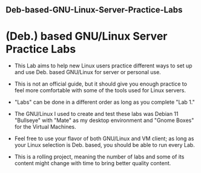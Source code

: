 ## Deb-based-GNU-Linux-Server-Practice-Labs
# (Deb.) based GNU/Linux Server Practice Labs

- This Lab aims to help new Linux users practice different ways to set up and use Deb. based GNU/Linux for server or personal use.

- This is not an official guide, but it should give you enough practice to feel more comfortable with some of the tools used for Linux servers.

- "Labs" can be done in a different order as long as you complete "Lab 1."

- The GNU/Linux I used to create and test these labs was Debian 11 "Bullseye" with "Mate" as my desktop environment and "Gnome Boxes" for the Virtual Machines. 

- Feel free to use your flavor of both GNU/Linux and VM client; as long as your Linux selection is Deb. based, you should be able to run every Lab.

- This is a rolling project, meaning the number of labs and some of its content might change with time to bring better quality content.
